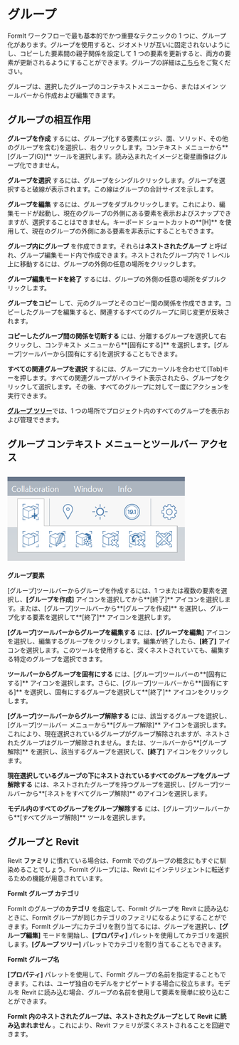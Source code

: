 # グループ

FormIt ワークフローで最も基本的でかつ重要なテクニックの 1 つに、グループ化があります。グループを使用すると、ジオメトリが互いに固定されないようにし、コピーした要素間の親子関係を設定して 1 つの要素を更新すると、両方の要素が更新されるようにすることができます。グループの詳細は[こちら](../formit-primer/part-i/grouping-objects.md)をご覧ください。

グループは、選択したグループのコンテキストメニューから、またはメイン ツールバーから作成および編集できます。

## グループの相互作用

**グループを作成** するには、グループ化する要素\(エッジ、面、ソリッド、その他のグループを含む\)を選択し、右クリックします。コンテキスト メニューから**[グループ(G)]** ツールを選択します。読み込まれたイメージと衛星画像はグループ化できません。

**グループを選択** するには、グループをシングルクリックします。グループを選択すると破線が表示されます。この線はグループの合計サイズを示します。

**グループを編集** するには、グループをダブルクリックします。これにより、編集モードが起動し、現在のグループの外側にある要素を表示およびスナップできますが、選択することはできません。キーボード ショートカットの**[H]** を使用して、現在のグループの外側にある要素を非表示にすることもできます。

**グループ内にグループ** を作成できます。それらは**ネストされたグループ** と呼ばれ、グループ編集モード内で作成できます。ネストされたグループ内で 1 レベル上に移動するには、グループの外側の任意の場所をクリックします。

**グループ編集モードを終了** するには、グループの外側の任意の場所をダブルクリックします。

**グループをコピー** して、元のグループとそのコピー間の関係を作成できます。コピーしたグループを編集すると、関連するすべてのグループに同じ変更が反映されます。

**コピーしたグループ間の関係を切断する** には、分離するグループを選択して右クリックし、コンテキスト メニューから**[固有にする]** を選択します。[グループ]ツールバーから[固有にする]を選択することもできます。

**すべての関連グループを選択** するには、グループにカーソルを合わせて[Tab]キーを押します。すべての関連グループがハイライト表示されたら、グループをクリックして選択します。その後、すべてのグループに対して一度にアクションを実行できます。

[**グループ ツリー**](groups-tree.md)では、1 つの場所でプロジェクト内のすべてのグループを表示および管理できます。

## グループ コンテキスト メニューとツールバー アクセス

## ![](../.gitbook/assets/grouptoolbar.png)

**グループ要素**

[グループ]ツールバーからグループを作成するには、1 つまたは複数の要素を選択し、**[グループを作成]** アイコンを選択してから**[終了]** アイコンを選択します。または、[グループ]ツールバーから**[グループを作成]** を選択し、グループ化する要素を選択して**[終了]** アイコンを選択します。

**[グループ]ツールバーからグループを編集する** には、**[グループを編集]** アイコンを選択し、編集するグループをクリックします。編集が終了したら、**[終了]** アイコンを選択します。このツールを使用すると、深くネストされていても、編集する特定のグループを選択できます。

**ツールバーからグループを固有にする** には、[グループ]ツールバーの**[固有にする]** アイコンを選択します。さらに、[グループ]ツールバーから**[固有にする]** を選択し、固有にするグループを選択して**[終了]** アイコンをクリックします。

**[グループ]ツールバーからグループ解除する** には、該当するグループを選択し、[グループ]ツールバー メニューから**[グループ解除]** アイコンを選択します。これにより、現在選択されているグループがグループ解除されますが、ネストされたグループはグループ解除されません。または、ツールバーから**[グループ解除]** を選択し、該当するグループを選択して、**[終了]** アイコンをクリックします。

**現在選択しているグループの下にネストされているすべてのグループをグループ解除する** には、ネストされたグループを持つグループを選択し、[グループ]ツールバーから**[ネストをすべてグループ解除]** のアイコンを選択します。

**モデル内のすべてのグループをグループ解除する** には、[グループ]ツールバーから**[すべてグループ解除]** ツールを選択します。

## グループと Revit

Revit **ファミリ** に慣れている場合は、FormIt でのグループの概念にもすぐに馴染めることでしょう。FormIt グループには、Revit にインテリジェントに転送するための機能が用意されています。

**FormIt グループ カテゴリ**

FormIt のグループの**カテゴリ** を指定して、FormIt グループを Revit に読み込むときに、FormIt グループが同じカテゴリのファミリになるようにすることができます。FormIt グループにカテゴリを割り当てるには、グループを選択し、**[グループ編集]** モードを開始し、**[プロパティ]** パレットを使用してカテゴリを選択します。**[グループ ツリー]** パレットでカテゴリを割り当てることもできます。

**FormIt グループ名**

**[プロパティ]** パレットを使用して、FormIt グループの名前を指定することもできます。これは、ユーザ独自のモデルをナビゲートする場合に役立ちます。モデルを Revit に読み込む場合、グループの名前を使用して要素を簡単に絞り込むことができます。

**FormIt 内のネストされたグループは、ネストされたグループとして Revit に読み込まれません** 。これにより、Revit ファミリが深くネストされることを回避できます。
